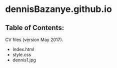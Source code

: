 # dennisBazanye.github.io
## Table of Contents:
CV files (version May 2017).
*   Index.html
*   style.css
*   dennis1.jpg
